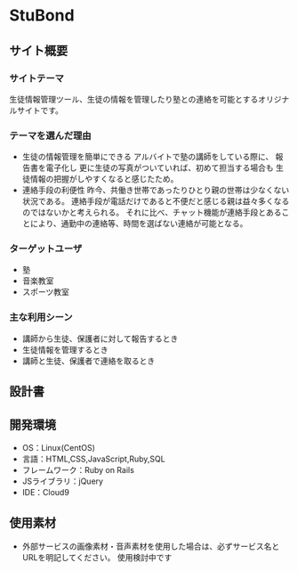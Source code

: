 # StuBond

## サイト概要
### サイトテーマ
生徒情報管理ツール、生徒の情報を管理したり塾との連絡を可能とするオリジナルサイトです。

### テーマを選んだ理由
- 生徒の情報管理を簡単にできる
アルバイトで塾の講師をしている際に、
報告書を電子化し
更に生徒の写真がついていれば、初めて担当する場合も
生徒情報の把握がしやすくなると感じたため。
- 連絡手段の利便性
昨今、共働き世帯であったりひとり親の世帯は少なくない状況である。
連絡手段が電話だけであると不便だと感じる親は益々多くなるのではないかと考えられる。
それに比べ、チャット機能が連絡手段とあることにより、通勤中の連絡等、時間を選ばない連絡が可能となる。


### ターゲットユーザ
- 塾
- 音楽教室
- スポーツ教室

### 主な利用シーン
- 講師から生徒、保護者に対して報告するとき
- 生徒情報を管理するとき
- 講師と生徒、保護者で連絡を取るとき

## 設計書

## 開発環境
- OS：Linux(CentOS)
- 言語：HTML,CSS,JavaScript,Ruby,SQL
- フレームワーク：Ruby on Rails
- JSライブラリ：jQuery
- IDE：Cloud9

## 使用素材
- 外部サービスの画像素材・音声素材を使用した場合は、必ずサービス名とURLを明記してください。
使用検討中です